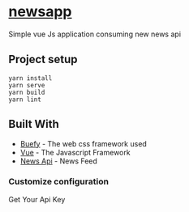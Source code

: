 # [newsapp](https://newsorgapi.netlify.app)
Simple vue Js application consuming new news api
## Project setup
```
yarn install
yarn serve
yarn build
yarn lint
```

## Built With

* [Buefy](https://buefy.org/) - The web css framework used
* [Vue](https://maven.apache.org/) - The Javascript Framework
* [News Api](https://newsapi.org/) - News Feed


### Customize configuration
Get Your Api Key
